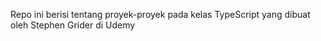 Repo ini berisi tentang proyek-proyek pada kelas TypeScript yang dibuat oleh Stephen Grider di Udemy

